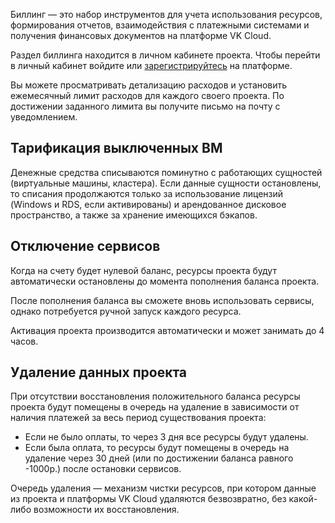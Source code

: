 Биллинг — это набор инструментов для учета использования ресурсов, формирования отчетов, взаимодействия с платежными системами и получения финансовых документов на платформе VK Cloud.

Раздел биллинга находится в личном кабинете проекта. Чтобы перейти в личный кабинет войдите или [зарегистрируйтесь](https://mcs.mail.ru/docs/ru/additionals/start/get-started/registration) на платформе.

Вы можете просматривать детализацию расходов и установить ежемесячный лимит расходов для каждого своего проекта. По достижении заданного лимита вы получите письмо на почту с уведомлением.

## Тарификация выключенных ВМ

Денежные средства списываются поминутно с работающих сущностей (виртуальные машины, кластера). Если данные сущности остановлены, то списания продолжаются только за использование лицензий (Windows и RDS, если активированы) и арендованное дисковое пространство, а также за хранение имеющихся бэкапов.

## Отключение сервисов

Когда на счету будет нулевой баланс, ресурсы проекта будут автоматически остановлены до момента пополнения баланса проекта.

После пополнения баланса вы сможете вновь использовать сервисы, однако потребуется ручной запуск каждого ресурса.

<info>

Активация проекта производится автоматически и может занимать до 4 часов.

</info>

## Удаление данных проекта

При отсутствии восстановления положительного баланса ресурсы проекта будут помещены в очередь на удаление в зависимости от наличия платежей за весь период существования проекта:

- Если не было оплаты, то через 3 дня все ресурсы будут удалены.
- Если была оплата, то ресурсы будут помещены в очередь на удаление через 30 дней (или по достижении баланса равного -1000р.) после остановки сервисов.

Очередь удаления — механизм чистки ресурсов, при котором данные из проекта и платформы VK Cloud удаляются безвозвратно, без какой-либо возможности их восстановления.
